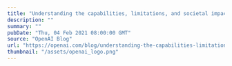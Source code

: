 ```yaml
---
title: "Understanding the capabilities, limitations, and societal impact of large language models"
description: ""
summary: ""
pubDate: "Thu, 04 Feb 2021 08:00:00 GMT"
source: "OpenAI Blog"
url: "https://openai.com/blog/understanding-the-capabilities-limitations-and-societal-impact-of-large-language-models"
thumbnail: "/assets/openai_logo.png"
---
```


